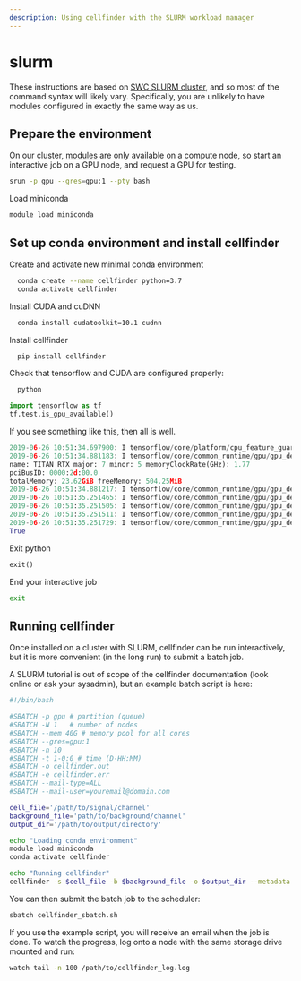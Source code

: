 ```yaml
---
description: Using cellfinder with the SLURM workload manager
---
```


# slurm

These instructions are based on [SWC SLURM cluster](https://www.sainsburywellcome.org/web/content/scientific-computing), and so most of the command syntax will likely vary. Specifically, you are unlikely to have modules configured in exactly the same way as us.

## Prepare the environment

On our cluster, [modules](http://modules.sourceforge.net/) are only available on a compute node, so start an interactive job on a GPU node, and request a GPU for testing.

```bash
srun -p gpu --gres=gpu:1 --pty bash
```

Load miniconda

```bash
module load miniconda
```

## Set up conda environment and install cellfinder

Create and activate new minimal conda environment

```bash
  conda create --name cellfinder python=3.7
  conda activate cellfinder
```

Install CUDA and cuDNN

```bash
  conda install cudatoolkit=10.1 cudnn
```

Install cellfinder

```bash
  pip install cellfinder
```

Check that tensorflow and CUDA are configured properly:

```bash
  python
```

```python
import tensorflow as tf
tf.test.is_gpu_available()
```

If you see something like this, then all is well.

```python
2019-06-26 10:51:34.697900: I tensorflow/core/platform/cpu_feature_guard.cc:141] Your CPU supports instructions that this TensorFlow binary was not compiled to use: AVX512F
2019-06-26 10:51:34.881183: I tensorflow/core/common_runtime/gpu/gpu_device.cc:1432] Found device 0 with properties: 
name: TITAN RTX major: 7 minor: 5 memoryClockRate(GHz): 1.77
pciBusID: 0000:2d:00.0
totalMemory: 23.62GiB freeMemory: 504.25MiB
2019-06-26 10:51:34.881217: I tensorflow/core/common_runtime/gpu/gpu_device.cc:1511] Adding visible gpu devices: 0
2019-06-26 10:51:35.251465: I tensorflow/core/common_runtime/gpu/gpu_device.cc:982] Device interconnect StreamExecutor with strength 1 edge matrix:
2019-06-26 10:51:35.251505: I tensorflow/core/common_runtime/gpu/gpu_device.cc:988]      0 
2019-06-26 10:51:35.251511: I tensorflow/core/common_runtime/gpu/gpu_device.cc:1001] 0:   N 
2019-06-26 10:51:35.251729: I tensorflow/core/common_runtime/gpu/gpu_device.cc:1115] Created TensorFlow device (/device:GPU:0 with 195 MB memory) -> physical GPU (device: 0, name: TITAN RTX, pci bus id: 0000:2d:00.0, compute capability: 7.5)
True
```

Exit python

```python
exit()
```

End your interactive job

```bash
exit
```

## Running cellfinder

Once installed on a cluster with SLURM, cellfinder can be run interactively, but it is more convenient \(in the long run\) to submit a batch job.

A SLURM tutorial is out of scope of the cellfinder documentation \(look online or ask your sysadmin\), but an example batch script is here:

```bash
#!/bin/bash

#SBATCH -p gpu # partition (queue)
#SBATCH -N 1   # number of nodes
#SBATCH --mem 40G # memory pool for all cores
#SBATCH --gres=gpu:1
#SBATCH -n 10
#SBATCH -t 1-0:0 # time (D-HH:MM)
#SBATCH -o cellfinder.out
#SBATCH -e cellfinder.err
#SBATCH --mail-type=ALL
#SBATCH --mail-user=youremail@domain.com

cell_file='/path/to/signal/channel'
background_file='path/to/background/channel'
output_dir='/path/to/output/directory'

echo "Loading conda environment"
module load miniconda
conda activate cellfinder

echo "Running cellfinder"
cellfinder -s $cell_file -b $background_file -o $output_dir --metadata metadata_file.yml --summarise
```

You can then submit the batch job to the scheduler:

```bash
sbatch cellfinder_sbatch.sh
```

If you use the example script, you will receive an email when the job is done. To watch the progress, log onto a node with the same storage drive mounted and run:

```bash
watch tail -n 100 /path/to/cellfinder_log.log
```

